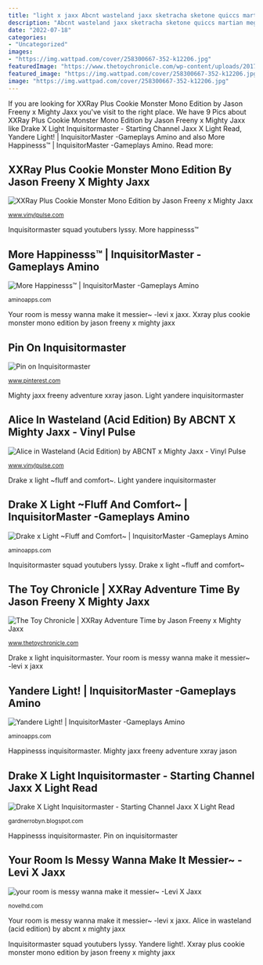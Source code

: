 ```yaml
---
title: "light x jaxx Abcnt wasteland jaxx sketracha sketone quiccs martian megateq turnarounds"
description: "Abcnt wasteland jaxx sketracha sketone quiccs martian megateq turnarounds"
date: "2022-07-18"
categories:
- "Uncategorized"
images:
- "https://img.wattpad.com/cover/258300667-352-k12206.jpg"
featuredImage: "https://www.thetoychronicle.com/wp-content/uploads/2017/03/adventure-time-mighty-jaxx-freeny-featured.png"
featured_image: "https://img.wattpad.com/cover/258300667-352-k12206.jpg"
image: "https://img.wattpad.com/cover/258300667-352-k12206.jpg"
---
```


If you are looking for XXRay Plus Cookie Monster Mono Edition by Jason Freeny x Mighty Jaxx you've visit to the right place. We have 9 Pics about XXRay Plus Cookie Monster Mono Edition by Jason Freeny x Mighty Jaxx like Drake X Light Inquisitormaster - Starting Channel Jaxx X Light Read, Yandere Light! | InquisitorMaster -Gameplays Amino and also More Happinesss™ | InquisitorMaster -Gameplays Amino. Read more:

## XXRay Plus Cookie Monster Mono Edition By Jason Freeny X Mighty Jaxx

![XXRay Plus Cookie Monster Mono Edition by Jason Freeny x Mighty Jaxx](https://305716-935925-raikfcquaxqncofqfm.stackpathdns.com/wp-content/uploads/2020/04/unnamed-3.jpg "Xxray plus cookie monster mono edition by jason freeny x mighty jaxx")

<small>www.vinylpulse.com</small>

Inquisitormaster squad youtubers lyssy. More happinesss™

## More Happinesss™ | InquisitorMaster -Gameplays Amino

![More Happinesss™ | InquisitorMaster -Gameplays Amino](https://pm1.narvii.com/7733/b07c85b453b848fc2bc66852ec6a60a2c53282bfr1-1440-720v2_hq.jpg "Alice in wasteland (acid edition) by abcnt x mighty jaxx")

<small>aminoapps.com</small>

Your room is messy wanna make it messier~ -levi x jaxx. Xxray plus cookie monster mono edition by jason freeny x mighty jaxx

## Pin On Inquisitormaster

![Pin on Inquisitormaster](https://i.pinimg.com/236x/61/8f/19/618f19cd96d20c7b131b9723bf6d6c30.jpg?nii=t "Happinesss inquisitormaster")

<small>www.pinterest.com</small>

Mighty jaxx freeny adventure xxray jason. Light yandere inquisitormaster

## Alice In Wasteland (Acid Edition) By ABCNT X Mighty Jaxx - Vinyl Pulse

![Alice in Wasteland (Acid Edition) by ABCNT x Mighty Jaxx - Vinyl Pulse](https://305716-935925-raikfcquaxqncofqfm.stackpathdns.com/wp-content/uploads/2020/07/ABCNT_AliceInWasteland_Acid__Turnarounds_01.png "Your room is messy wanna make it messier~ -levi x jaxx")

<small>www.vinylpulse.com</small>

Drake x light ~fluff and comfort~. Light yandere inquisitormaster

## Drake X Light ~Fluff And Comfort~ | InquisitorMaster -Gameplays Amino

![Drake x Light ~Fluff and Comfort~ | InquisitorMaster -Gameplays Amino](https://pm1.narvii.com/7614/b9fcb48d3a9b7ead03ab3a8b8c87affce142127cr1-1472-1385v2_00.jpg "More happinesss™")

<small>aminoapps.com</small>

Inquisitormaster squad youtubers lyssy. Drake x light ~fluff and comfort~

## The Toy Chronicle | XXRay Adventure Time By Jason Freeny X Mighty Jaxx

![The Toy Chronicle | XXRay Adventure Time by Jason Freeny x Mighty Jaxx](https://www.thetoychronicle.com/wp-content/uploads/2017/03/adventure-time-mighty-jaxx-freeny-featured.png "Happinesss inquisitormaster")

<small>www.thetoychronicle.com</small>

Drake x light inquisitormaster. Your room is messy wanna make it messier~ -levi x jaxx

## Yandere Light! | InquisitorMaster -Gameplays Amino

![Yandere Light! | InquisitorMaster -Gameplays Amino](https://pm1.narvii.com/7601/37bb3db00e5b0bd5aa7eb8ac3e4c0a4a7c1dc2aer1-800-600v2_hq.jpg "Drake x light ~fluff and comfort~")

<small>aminoapps.com</small>

Happinesss inquisitormaster. Mighty jaxx freeny adventure xxray jason

## Drake X Light Inquisitormaster - Starting Channel Jaxx X Light Read

![Drake X Light Inquisitormaster - Starting Channel Jaxx X Light Read](https://lh6.googleusercontent.com/proxy/3vmRj2DGzXXuEwxYHMcXk-dupSQVHcl1bRZNAMpl3c26L1c_zADrsnQgY7DmsxBcIw0Ua7Y8puuEpWIEFFigOWPFzyzhEIC72tPuWDxY0ept6AP699ourg3WNw=w1200-h630-p-k-no-nu "Abcnt wasteland jaxx sketracha sketone quiccs martian megateq turnarounds")

<small>gardnerrobyn.blogspot.com</small>

Happinesss inquisitormaster. Pin on inquisitormaster

## Your Room Is Messy Wanna Make It Messier~ -Levi X Jaxx

![your room is messy wanna make it messier~ -Levi X Jaxx](https://img.wattpad.com/cover/258300667-352-k12206.jpg "Your room is messy wanna make it messier~ -levi x jaxx")

<small>novelhd.com</small>

Your room is messy wanna make it messier~ -levi x jaxx. Alice in wasteland (acid edition) by abcnt x mighty jaxx

Inquisitormaster squad youtubers lyssy. Yandere light!. Xxray plus cookie monster mono edition by jason freeny x mighty jaxx
